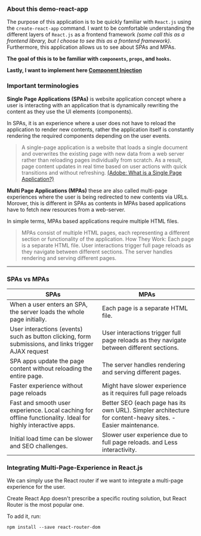 ### About this demo-react-app

The purpose of this application is to be quickly familiar with `React.js` using the `create-react-app` command. 
I want to be comfortable understanding the different layers of `React.js` as a frontend framework <i>(some call this as a frontend library, but I choose to see this as a frontend framework)</i>. 
Furthermore, this application allows us to see about SPAs and MPAs.

<b>The goal of this is to be familiar with `components`, `props`, and `hooks`.</b>

<b>Lastly, I want to implement here <a href="https://reactpatterns.js.org/docs/component-injection/#:~:text=Passing%20(or%20inject)%20a%20component,component%20it's%20called%20Component%20Injection.">Component Injection</a></b>

### Important terminologies 

<b>Single Page Applications (SPAs)</b> is website application concept where a user is interacting with an application that is dynamically rewriting the content as they use the UI elements (components). 

In SPAs, it is an experience where a user does not have to reload the application to render new contents, rather the application 
itself is constantly rendering the required components depending on the user events. 

> A single-page application is a website that loads a single document and overwrites the existing page with new data from a web server rather than reloading pages individually from scratch. As a result, page content updates in real time based on user actions with quick transitions and without refreshing. 
> <a href="https://business.adobe.com/blog/basics/learn-the-benefits-of-single-page-apps-spa#what-is-a-single-page-application">(Adobe: What is a Single Page Application?)</a>


<b>Multi Page Applications (MPAs)</b> these are also called multi-page experiences where the user is being redirected to new contents 
via URLs. Morover, this is different in SPAs as contents in MPAs based applications have to fetch new resources from a web-server.

In simple terms, MPAs based applications require multiple HTML files.

> MPAs consist of multiple HTML pages, each representing a different section or functionality of the application.
> How They Work:
> Each page is a separate HTML file.
> User interactions trigger full page reloads as they navigate between different sections.
>The server handles rendering and serving different pages.

<hr>

### SPAs vs MPAs 

| SPAs                                                                       | MPAs                                     |
| -----------                                                                | -----------                              |
| When a user enters an SPA, the server loads the whole page initially.      | Each page is a separate HTML file.       |
| User interactions (events) such as button clicking, form submissions, and links trigger AJAX request| User interactions trigger full page reloads as they navigate between different sections.
| SPA apps update the page content without reloading the entire page.        | The server handles rendering and serving different pages. |
| Faster experience without page reloads | Might have slower experience as it requires full page reloads |
| Fast and smooth user experience. Local caching for offline functionality.  Ideal for highly interactive apps. | Better SEO (each page has its own URL).  Simpler architecture for content-heavy sites. - Easier maintenance. |
| Initial load time can be slower and SEO challenges. | Slower user experience due to full page reloads. and Less interactivity. |


### Integrating Multi-Page-Experience in React.js

We can simply use the React router if we want to integrate a multi-page experience for the user.

Create React App doesn't prescribe a specific routing solution, but React Router is the most popular one.

To add it, run:

<code>npm install --save react-router-dom</code>